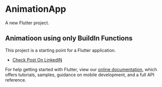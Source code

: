 # AnimationApp

A new Flutter project.

## Animatioon using only BuildIn Functions

This project is a starting point for a Flutter application.



- [Check Post On LinkedIN](https://www.linkedin.com/posts/cybergodayush_righeudcation-flutter-animation-activity-6718109876528177152-aCqj)


For help getting started with Flutter, view our
[online documentation](https://flutter.dev/docs), which offers tutorials,
samples, guidance on mobile development, and a full API reference.
